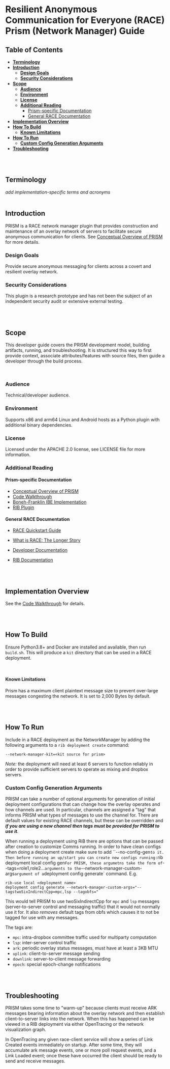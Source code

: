 # **Resilient Anonymous Communication for Everyone (RACE) Prism (Network Manager) Guide**

## **Table of Contents**
- [**Terminology**](#terminology)
- [**Introduction**](#introduction)
  * [**Design Goals**](#design-goals)
  * [**Security Considerations**](#security-considerations)
- [**Scope**](#scope)
  * [**Audience**](#audience)
  * [**Environment**](#environment)
  * [**License**](#license)
  * [**Additional Reading**](#additional-reading)
    + [Prism-specific Documentation](#prism-specific-documentation)
    + [General RACE Documentation](#general-race-documentation)
- [**Implementation Overview**](#implementation-overview)
- [**How To Build**](#how-to-build)
    + [**Known Limitations**](#known-limitations)
- [**How To Run**](#how-to-run)
  * [**Custom Config Generation Arguments**](#custom-config-generation-arguments)
- [**Troubleshooting**](#troubleshooting)

<br></br>

## **Terminology**
*add implementation-specific terms and acronyms*
<br></br>

## **Introduction**
PRISM is a RACE network manager plugin that provides construction and maintenance of an overlay network of servers to facilitate secure anonymous communication for clients.
See [Conceptual Overview of PRISM](doc/Concept.md) for more details.
</br>

### **Design Goals**
Provide secure anonymous messaging for clients across a covert and resilient overlay network.

### **Security Considerations**
This plugin is a research prototype and has not been the subject of an independent security audit or extensive external testing.

<br></br>

## **Scope**
This developer guide covers the PRISM development model, building artifacts, running, and troubleshooting.  It is structured this way to first provide context, associate attributes/features with source files, then guide a developer through the build process.  

</br>

### **Audience**
Technical/developer audience.

### **Environment**
Supports x86 and arm64 Linux and Android hosts as a Python plugin with additional binary dependencies.

### **License**
Licensed under the APACHE 2.0 license, see LICENSE file for more information.

### **Additional Reading**

#### Prism-specific Documentation
* [Conceptual Overview of PRISM](doc/Concept.md)
* [Code Walkthrough](doc/Code.md)
* [Boneh-Franklin IBE Implementation](./bfibe/README.md)
* [RIB Plugin](./rib/README.md)


#### General RACE Documentation
* [RACE Quickstart Guide](https://github.com/tst-race/race-quickstart/blob/main/README.md)

* [What is RACE: The Longer Story](https://github.com/tst-race/race-docs/blob/main/what-is-race.md)

* [Developer Documentation](https://github.com/tst-race/race-docs/blob/main/RACE%20developer%20guide.md)

* [RIB Documentation](https://github.com/tst-race/race-in-the-box/tree/2.6.0/documentation)

<br></br>

## **Implementation Overview**
See the [Code Walkthrough](doc/Code.md) for details.

<br></br>

## **How To Build**
Ensure Python3.8+ and Docker are installed and available, then run `build.sh`. This will produce a `kit` directory that can be used in a RACE deployment. 

</br>

#### **Known Limitations**
Prism has a maximum client plaintext message size to prevent over-large messages congesting the network. It is set to 2,000 Bytes by default.

<br></br>

## **How To Run**
Include in a RACE deployment as the NetworkManager by adding the following arguments to a `rib deployment create` command:
```
--network-manager-kit=<kit source for prism>
```
*Note:* the deployment will need at least 6 servers to function reliably in order to provide sufficient servers to operate as mixing and dropbox servers.

### **Custom Config Generation Arguments**
PRISM can take a number of optional arguments for generation of initial deployment configurations that can change how the overlay operates and how channels are used. In particular, channels are assigned a "tag" that informs PRISM what types of messages to use the channel for. There are default values for existing RACE channels, but these can be overridden and ___if you are using a new channel then tags must be provided for PRISM to use it___.

When running a deployment using RiB there are options that can be passed after creation to customize Comms running. In order to have clean configs when doing a deployment create make sure to add ``--no-config-gen` to it. Then before running an up/start you can create new configs running: `rib deployment local config gen`
For PRISM, these argumetns take the form of `--tags<channel name>=role1,role2...` arguments to the `--network-manager-custom-args` argument of a `deployment config generate` command. E.g.
```
rib-use local <deployment name>
deployment config generate --network-manager-custom-args="--tagstwoSixIndirectCpp=mpc,lsp --tagobfs="
```
This would tell PRISM to use twoSixIndirectCpp for `mpc` and `lsp` messages (server-to-server control and messaging traffic) that it would not normally use it for. It also _removes_ default tags from obfs which causes it to not be tagged for use with any messages.

The tags are:
- `mpc`: intra-dropbox committee traffic used for multiparty computation
- `lsp`: inter-server control traffic
- `ark`: periodic overlay status messages, must have at least a 3KB MTU
- `uplink`: client-to-server message sending
- `downlink`: server-to-client message forwarding
- `epoch`: special epoch-change notifications

<br></br>

## **Troubleshooting**
PRISM takes some time to "warm-up" because clients must receive ARK messages bearing information about the overlay network and then establish client-to-server links into the network. When this has happened can be viewed in a RIB deployment via either OpenTracing or the network visualization graph.

In OpenTracing any given race-client service will show a series of Link Created events immediately on startup. After some time, they will accumulate ark message events, one or more poll request events, and a Link Loaded event; once these have occurred the client should be ready to send and receive messages.

<br></br>
